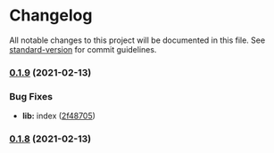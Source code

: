 # Changelog

All notable changes to this project will be documented in this file. See [standard-version](https://github.com/conventional-changelog/standard-version) for commit guidelines.

### [0.1.9](https://github.com/onlyling/git-test/compare/v0.1.8...v0.1.9) (2021-02-13)

### Bug Fixes

- **lib:** index ([2f48705](https://github.com/onlyling/git-test/commit/2f487050b4869b5250fd3c91d45fe6528573e06b))

### [0.1.8](https://github.com/onlyling/git-test/compare/v0.1.7...v0.1.8) (2021-02-13)
